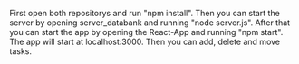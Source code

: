 First open both repositorys and run "npm install".
Then you can start the server by opening server_databank and running "node server.js".
After that you can start the app by opening the React-App and running "npm start".
The app will start at localhost:3000.
Then you can add, delete and move tasks.
